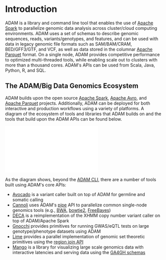 # Introduction

ADAM is a library and command line tool that enables the use of [Apache
Spark](https://spark.apache.org) to parallelize genomic data analysis across
cluster/cloud computing environments. ADAM uses a set of schemas to describe
genomic sequences, reads, variants/genotypes, and features, and can be used
with data in legacy genomic file formats such as SAM/BAM/CRAM, BED/GFF3/GTF,
and VCF, as well as data stored in the columnar
[Apache Parquet](https://parquet.apache.org) format. On a single node, ADAM
provides competitive performance to optimized multi-threaded tools, while
enabling scale out to clusters with more than a thousand cores. ADAM's APIs
can be used from Scala, Java, Python, R, and SQL.

## The ADAM/Big Data Genomics Ecosystem

ADAM builds upon the open source [Apache Spark](https://spark.apache.org),
[Apache Avro](https://avro.apache.org), and [Apache
Parquet](https://parquet.apache.org) projects. Additionally, ADAM can be
deployed for both interactive and production workflows using a variety of
platforms. A diagram of the ecosystem of tools and libraries that ADAM builds on
and the tools that build upon the ADAM APIs can be found below.

![The ADAM ecosystem.](source/img/bdgenomics-stack.pdf)

As the diagram shows, beyond the [ADAM CLI](#cli), there are a number of tools
built using ADAM's core APIs:

- [Avocado](https://github.com/bigdatagenomics/avocado) is a variant caller built
  on top of ADAM for germline and somatic calling
- [Cannoli](https://github.com/bigdatagenomics/cannoli) uses ADAM's [pipe](#pipes)
  API to parallelize common single-node genomics tools (e.g.,
  [BWA](https://github.com/lh3/bwa),
  [bowtie2](http://bowtie-bio.sourceforge.net/bowtie2/index.shtml),
  [FreeBayes](https://github.com/ekg/freebayes))
- [DECA](https://github.com/bigdatagenomics/deca) is a reimplementation of the
  XHMM copy number variant caller on top of ADAM/Apache Spark
- [Gnocchi](https://github.com/bigdatagenomics/gnocchi) provides primitives for
  running GWAS/eQTL tests on large genotype/phenotype datasets using ADAM
- [Lime](https://github.com/bigdatagenomics/lime) provides a parallel
  implementation of genomic set theoretic primitives using the [region join
  API](#join)
- [Mango](https://github.com/bigdatagenomics/mango) is a library for visualizing
  large scale genomics data with interactive latencies and serving data using the
  [GA4GH schemas](https://github.com/ga4gh/schemas)
